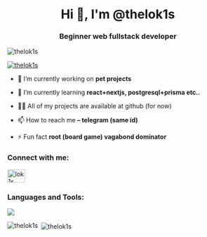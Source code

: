 <h1 align="center">Hi 👋, I'm @thelok1s</h1>
<h3 align="center">Beginner web fullstack developer</h3>

<p align="left"> <img src="https://komarev.com/ghpvc/?username=thelok1s&label=Profile%20views&color=0e75b6&style=flat" alt="thelok1s" /> </p>

<p align="left"> <a href="https://github.com/ryo-ma/github-profile-trophy"><img src="https://github-profile-trophy.vercel.app/?username=thelok1s" alt="thelok1s" /></a> </p>

- 🔭 I’m currently working on **pet projects**

- 🌱 I’m currently learning **react+nextjs, postgresql+prisma etc..**

- 👨‍💻 All of my projects are available at github (for now)

- 📫 How to reach me **– telegram (same id)**

- ⚡ Fun fact **root (board game) vagabond dominator**

<h3 align="left">Connect with me:</h3>
<p align="left">
<a href="https://www.leetcode.com/lok1s" target="blank"><img align="center" src="https://raw.githubusercontent.com/rahuldkjain/github-profile-readme-generator/master/src/images/icons/Social/leet-code.svg" alt="lok1s" height="30" width="40" /></a>
</p>

<h3 align="left">Languages and Tools:</h3>
<p align="left">
   <a href="https://skillicons.dev">
    <img src="https://skillicons.dev/icons?i=bash,cloudflare,css,figma,git,html,js,nextjs,nodejs,npm,py,react,sass,sqlite,tailwind,ts,vercel,vite" />
  </a>
</p>

<p><img align="left" src="https://github-readme-stats.vercel.app/api/top-langs?username=thelok1s&show_icons=true&locale=en&layout=compact" alt="thelok1s" /></p>

<p>&nbsp;<img align="center" src="https://github-readme-stats.vercel.app/api?username=thelok1s&show_icons=true&locale=en" alt="thelok1s" /></p>

